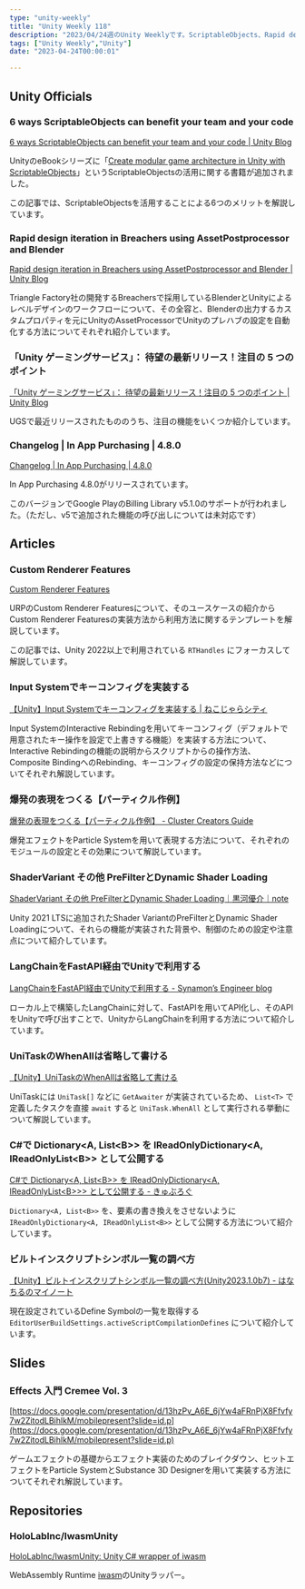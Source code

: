 ```yaml
---
type: "unity-weekly"
title: "Unity Weekly 118"
description: "2023/04/24週のUnity Weeklyです。ScriptableObjects、Rapid design iteration using AssetPostprocessor、UGS、In App Purchasing 4.8.0などについて取り上げています。"
tags: ["Unity Weekly","Unity"]
date: "2023-04-24T00:00:01"

---
```


## Unity Officials

### 6 ways ScriptableObjects can benefit your team and your code 

[6 ways ScriptableObjects can benefit your team and your code | Unity Blog](https://blog.unity.com/engine-platform/6-ways-scriptableobjects-can-benefit-your-team-and-your-code)

UnityのeBookシリーズに「[Create modular game architecture in Unity with ScriptableObjects](https://resources.unity.com/games/create-modular-game-architecture-with-scriptable-objects-ebook)」というScriptableObjectsの活用に関する書籍が追加されました。

この記事では、ScriptableObjectsを活用することによる6つのメリットを解説しています。

### Rapid design iteration in Breachers using AssetPostprocessor and Blender

[Rapid design iteration in Breachers using AssetPostprocessor and Blender | Unity Blog](https://blog.unity.com/games/rapid-design-iteration-in-breachers-using-assetpostprocessor-and-blender)

Triangle Factory社の開発するBreachersで採用しているBlenderとUnityによるレベルデザインのワークフローについて、その全容と、Blenderの出力するカスタムプロパティを元にUnityのAssetProcessorでUnityのプレハブの設定を自動化する方法についてそれぞれ紹介しています。


### 「Unity ゲーミングサービス」： 待望の最新リリース！注目の 5 つのポイント

[「Unity ゲーミングサービス」： 待望の最新リリース！注目の 5 つのポイント | Unity Blog](https://blog.unity.com/ja/engine-platform/unity-gaming-services-5-highlights-from-recent-releases)

UGSで最近リリースされたもののうち、注目の機能をいくつか紹介しています。

### Changelog | In App Purchasing | 4.8.0

[Changelog | In App Purchasing | 4.8.0](https://docs.unity3d.com/Packages/com.unity.purchasing@4.8/changelog/CHANGELOG.html)

 In App Purchasing 4.8.0がリリースされています。

このバージョンでGoogle PlayのBilling Library v5.1.0のサポートが行われました。（ただし、v5で追加された機能の呼び出しについては未対応です）


## Articles

### Custom Renderer Features

[Custom Renderer Features](https://t.co/aX4iIQVi14)

URPのCustom Renderer Featuresについて、そのユースケースの紹介からCustom Renderer Featuresの実装方法から利用方法に関するテンプレートを解説しています。

この記事では、Unity 2022以上で利用されている `RTHandles` にフォーカスして解説しています。


### Input Systemでキーコンフィグを実装する

[【Unity】Input Systemでキーコンフィグを実装する | ねこじゃらシティ](https://nekojara.city/unity-input-system-rebinding)

Input SystemのInteractive Rebindingを用いてキーコンフィグ（デフォルトで用意されたキー操作を設定で上書きする機能）を実装する方法について、Interactive Rebindingの機能の説明からスクリプトからの操作方法、Composite BindingへのRebinding、キーコンフィグの設定の保持方法などについてそれぞれ解説しています。


### 爆発の表現をつくる【パーティクル作例】

[爆発の表現をつくる【パーティクル作例】 - Cluster Creators Guide](https://creator.cluster.mu/2023/04/19/explosion_particle/)

爆発エフェクトをParticle Systemを用いて表現する方法について、それぞれのモジュールの設定とその効果について解説しています。


### ShaderVariant その他 PreFilterとDynamic Shader Loading

[ShaderVariant その他 PreFilterとDynamic Shader Loading｜黒河優介｜note](https://note.com/wotakuro/n/n4b593ba72561)

Unity 2021 LTSに追加されたShader VariantのPreFilterとDynamic Shader Loadingについて、それらの機能が実装された背景や、制御のための設定や注意点について紹介しています。


### LangChainをFastAPI経由でUnityで利用する

[LangChainをFastAPI経由でUnityで利用する - Synamon’s Engineer blog](https://synamon.hatenablog.com/entry/langchain_fastapi_unity)

ローカル上で構築したLangChainに対して、FastAPIを用いてAPI化し、そのAPIをUnityで呼び出すことで、UnityからLangChainを利用する方法について紹介しています。


### UniTaskのWhenAllは省略して書ける

[【Unity】UniTaskのWhenAllは省略して書ける](https://zenn.dev/nitudon/articles/37592ea996c78c)

UniTaskには `UniTask[]` などに `GetAwaiter` が実装されているため、 `List<T>` で定義したタスクを直接 `await` すると `UniTask.WhenAll` として実行される挙動について解説しています。


### C#で Dictionary&lt;A, List&lt;B&gt;&gt; を IReadOnlyDictionary&lt;A, IReadOnlyList&lt;B&gt;&gt; として公開する

[C#で Dictionary&lt;A, List&lt;B&gt;&gt; を IReadOnlyDictionary&lt;A, IReadOnlyList&lt;B&gt;&gt;> として公開する - きゅぶろぐ](https://blog.kyubuns.dev/entry/2023/04/22/201156)

`Dictionary<A, List<B>>` を、要素の書き換えをさせないように `IReadOnlyDictionary<A, IReadOnlyList<B>>` として公開する方法について紹介しています。


### ビルトインスクリプトシンボル一覧の調べ方

[【Unity】ビルトインスクリプトシンボル一覧の調べ方(Unity2023.1.0b7) - はなちるのマイノート](https://www.hanachiru-blog.com/entry/2023/04/20/120000)

現在設定されているDefine Symbolの一覧を取得する `EditorUserBuildSettings.activeScriptCompilationDefines` について紹介しています。


## Slides

### Effects 入門 Cremee Vol. 3

[https://docs.google.com/presentation/d/13hzPv_A6E_6jYw4aFRnPjX8Ffvfy7w2ZitodLBihlkM/mobilepresent?slide=id.p](https://docs.google.com/presentation/d/13hzPv_A6E_6jYw4aFRnPjX8Ffvfy7w2ZitodLBihlkM/mobilepresent?slide=id.p)

ゲームエフェクトの基礎からエフェクト実装のためのブレイクダウン、ヒットエフェクトをParticle SystemとSubstance 3D Designerを用いて実装する方法についてそれぞれ解説しています。

## Repositories

### HoloLabInc/IwasmUnity

[HoloLabInc/IwasmUnity: Unity C# wrapper of iwasm](https://github.com/HoloLabInc/IwasmUnity)

WebAssembly Runtime [iwasm](https://github.com/bytecodealliance/wasm-micro-runtime)のUnityラッパー。
